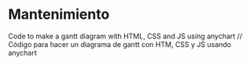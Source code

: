# Mantenimiento

Code to make a gantt diagram with HTML, CSS and JS using anychart // Código para hacer un diagrama de gantt con HTM, CSS y JS usando anychart
